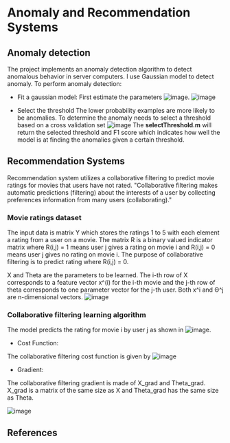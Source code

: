 # Anomaly and Recommendation Systems 

## Anomaly detection
The project implements an anomaly detection algorithm to detect anomalous behavior in server computers. I use Gaussian model to detect anomaly. To perform anomaly detection:

* Fit a gaussian model:
First estimate the parameters ![image](https://user-images.githubusercontent.com/26426412/33541243-3f1b0b1e-d883-11e7-9da6-a2a35b695dec.png). ![image](https://user-images.githubusercontent.com/26426412/33541203-15e05484-d883-11e7-921d-ed10d4dab8c3.png)

* Select the threshold
The lower probability examples are more likely to be anomalies. To determine the anomaly needs to select a threshold based on a
cross validation set ![image](https://user-images.githubusercontent.com/26426412/33541548-642f3da2-d884-11e7-8642-df9961ae3353.png)
The **selectThreshold.m** will return the selected threshold and F1 score which indicates how well the model is at finding the anomalies given a certain threshold. 

## Recommendation Systems
Recommendation system utilizes a collaborative filtering to predict movie ratings for movies that users have not rated. "Collaborative filtering makes automatic predictions (filtering) about the interests of a user by collecting preferences information from many users (collaborating)."

### Movie ratings dataset 
The input data is matrix Y which stores the ratings 1 to 5 with each element a rating from a user on a movie. The matrix R is a binary valued indicator matrix where R(i,j) = 1 means user j gives a rating on movie i and R(i,j) = 0 means user j gives no rating on movie i. 
The purpose of collaborative filtering is to predict rating where R(i,j) = 0.

X and Theta are the parameters to be learned. The i-th row of X corresponds to a feature vector x^(i) for the i-th movie and the j-th row of theta corresponds to one parameter vector for the j-th user. Both x^i and Θ^j are n-dimensional vectors. 
![image](https://user-images.githubusercontent.com/26426412/33538982-f9010142-d878-11e7-974f-7eb3b7145abc.png)

### Collaborative filtering learning algorithm
The model predicts the rating for movie i by user j as shown in ![image](https://user-images.githubusercontent.com/26426412/33539163-cd55c360-d879-11e7-9bd4-0d055e94feb7.png).

* Cost Function:


The collaborative filtering cost function is given by
![image](https://user-images.githubusercontent.com/26426412/33539451-5547a634-d87b-11e7-9fcc-671873796e74.png)

* Gradient:


The collaborative filtering gradient is made of X_grad and Theta_grad. X_grad is a matrix of the same size as X and Theta_grad 
has the same size as Theta. 

![image](https://user-images.githubusercontent.com/26426412/33539686-908333ca-d87c-11e7-8b44-04a09b922492.png)

## References 
